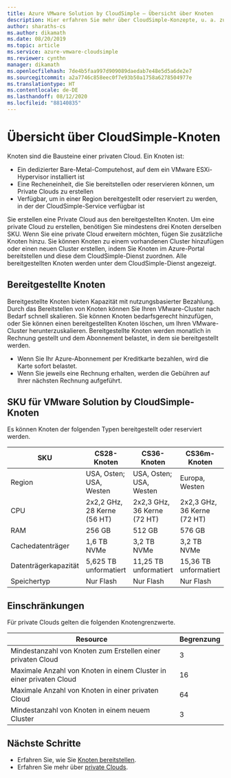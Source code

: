 ```yaml
---
title: Azure VMware Solution by CloudSimple – Übersicht über Knoten
description: Hier erfahren Sie mehr über CloudSimple-Konzepte, u. a. zu Knoten, bereitgestellten Knoten, Private Cloud und SKUs für VMware Solution by CloudSimple-Knoten.
author: sharaths-cs
ms.author: dikamath
ms.date: 08/20/2019
ms.topic: article
ms.service: azure-vmware-cloudsimple
ms.reviewer: cynthn
manager: dikamath
ms.openlocfilehash: 7de4b5faa997d909089daedab7e48e5d5a6de2e7
ms.sourcegitcommit: a2a7746c858eec0f7e93b50a1758a6278504977e
ms.translationtype: HT
ms.contentlocale: de-DE
ms.lasthandoff: 08/12/2020
ms.locfileid: "88140835"
---
```

# <a name="cloudsimple-nodes-overview"></a>Übersicht über CloudSimple-Knoten

Knoten sind die Bausteine einer privaten Cloud. Ein Knoten ist:

* Ein dedizierter Bare-Metal-Computehost, auf dem ein VMware ESXi-Hypervisor installiert ist  
* Eine Recheneinheit, die Sie bereitstellen oder reservieren können, um Private Clouds zu erstellen
* Verfügbar, um in einer Region bereitgestellt oder reserviert zu werden, in der der CloudSimple-Service verfügbar ist

Sie erstellen eine Private Cloud aus den bereitgestellten Knoten. Um eine private Cloud zu erstellen, benötigen Sie mindestens drei Knoten derselben SKU. Wenn Sie eine private Cloud erweitern möchten, fügen Sie zusätzliche Knoten hinzu.  Sie können Knoten zu einem vorhandenen Cluster hinzufügen oder einen neuen Cluster erstellen, indem Sie Knoten im Azure-Portal bereitstellen und diese dem CloudSimple-Dienst zuordnen.  Alle bereitgestellten Knoten werden unter dem CloudSimple-Dienst angezeigt.  

## <a name="provisioned-nodes"></a>Bereitgestellte Knoten

Bereitgestellte Knoten bieten Kapazität mit nutzungsbasierter Bezahlung. Durch das Bereitstellen von Knoten können Sie Ihren VMware-Cluster nach Bedarf schnell skalieren. Sie können Knoten bedarfsgerecht hinzufügen, oder Sie können einen bereitgestellten Knoten löschen, um Ihren VMware-Cluster herunterzuskalieren. Bereitgestellte Knoten werden monatlich in Rechnung gestellt und dem Abonnement belastet, in dem sie bereitgestellt werden.

* Wenn Sie Ihr Azure-Abonnement per Kreditkarte bezahlen, wird die Karte sofort belastet.
* Wenn Sie jeweils eine Rechnung erhalten, werden die Gebühren auf Ihrer nächsten Rechnung aufgeführt.

## <a name="vmware-solution-by-cloudsimple-nodes-sku"></a>SKU für VMware Solution by CloudSimple-Knoten

Es können Knoten der folgenden Typen bereitgestellt oder reserviert werden.

| SKU           | CS28-Knoten                 | CS36-Knoten                 | CS36m-Knoten                |
|---------------|-----------------------------|-----------------------------|-----------------------------|
| Region        | USA, Osten; USA, Westen            | USA, Osten; USA, Westen            | Europa, Westen                 |
| CPU           | 2x2,2 GHz, 28 Kerne (56 HT) | 2x2,3 GHz, 36 Kerne (72 HT) | 2x2,3 GHz, 36 Kerne (72 HT) |
| RAM           | 256 GB                      | 512 GB                      | 576 GB                      |
| Cachedatenträger    | 1,6 TB NVMe                 | 3,2 TB NVMe                 | 3,2 TB NVMe                 |
| Datenträgerkapazität | 5,625 TB unformatiert                | 11,25 TB unformatiert                | 15,36 TB unformatiert                |
| Speichertyp  | Nur Flash                   | Nur Flash                   | Nur Flash                   |

## <a name="limits"></a>Einschränkungen

Für private Clouds gelten die folgenden Knotengrenzwerte.

| Resource | Begrenzung |
|----------|-------|
| Mindestanzahl von Knoten zum Erstellen einer privaten Cloud | 3 |
| Maximale Anzahl von Knoten in einem Cluster in einer privaten Cloud | 16 |
| Maximale Anzahl von Knoten in einer privaten Cloud | 64 |
| Mindestanzahl von Knoten in einem neuem Cluster | 3 |

## <a name="next-steps"></a>Nächste Schritte

* Erfahren Sie, wie Sie [Knoten bereitstellen](create-nodes.md).
* Erfahren Sie mehr über [private Clouds](cloudsimple-private-cloud.md).
